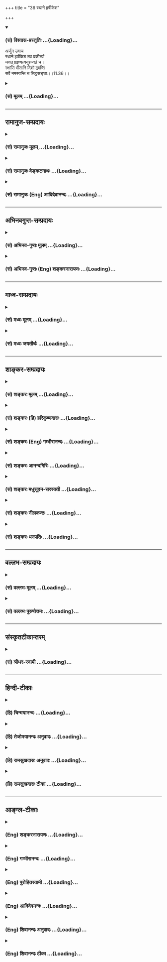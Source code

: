 +++
title = "36 स्थाने हृषीकेश"

+++
<div class="js_include" newlevelforh1="3" title="(सं) विश्वास-प्रस्तुतिः" unfilled url="/purANam_vaiShNavam/mahAbhAratam/06-bhIShma-parva/03-bhagavad-gItA-parva/saMskRtam/vishvAsa-prastutiH/11_vishva-rUpa-darshana/36_sthAne_hRShIkesha.md">
<details open><summary><h3>(सं) विश्वास-प्रस्तुतिः ...{Loading}...</h3></summary>

अर्जुन उवाच  
स्थाने हृषीकेश तव प्रकीर्त्या  
जगत् प्रहृष्यत्यनुरज्यते च।  
रक्षांसि भीतानि दिशो द्रवन्ति  
सर्वे नमस्यन्ति च सिद्धसङ्घाः।।11.36।।
</details>
</div>
<div class="js_include collapsed" newlevelforh1="3" title="(सं) मूलम्" unfilled url="/purANam_vaiShNavam/mahAbhAratam/06-bhIShma-parva/03-bhagavad-gItA-parva/saMskRtam/mUlam/11_vishva-rUpa-darshana/36_sthAne_hRShIkesha.md">
<details><summary><h3>(सं) मूलम् ...{Loading}...</h3></summary>

अर्जुन उवाच  
स्थाने हृषीकेश तव प्रकीर्त्या  
जगत् प्रहृष्यत्यनुरज्यते च।  
रक्षांसि भीतानि दिशो द्रवन्ति  
सर्वे नमस्यन्ति च सिद्धसङ्घाः।।11.36।।
</details>
</div>


_________________
## रामानुज-सम्प्रदायः
<div class="js_include collapsed" newlevelforh1="3" title="(सं) रामानुजः मूलम्" unfilled url="/purANam_vaiShNavam/mahAbhAratam/06-bhIShma-parva/03-bhagavad-gItA-parva/saMskRtam/rAmAnujaH/mUlam/11_vishva-rUpa-darshana/36_sthAne_hRShIkesha.md">
<details><summary><h3>(सं) रामानुजः मूलम् ...{Loading}...</h3></summary>

।।11.36।। अर्जुन उवाच -- **स्थाने** युक्तम्; यद् एतद् युद्धदिदृक्षया
आगतम् अशेषं देवगन्धर्वसिद्धयक्षविद्याधरकिन्नरकिंपुरुषादिकं **जगत्**
त्वत्प्रसादात् त्वां सर्वेश्वरम् अवलोक्य **तव प्रकीर्त्या** सर्वं
**प्रहृष्यति अनुरज्यते च।** यत् च त्वाम् अवलोक्य **रक्षांसि भीतानि**
सर्वा **दिशः प्रद्रवन्ति सर्वे सिद्धसंघाः** सिद्धाद्यनुकूलसंघाः
**नमस्यन्ति च** तद् एतत् सर्वं युक्तम् इति पूर्वेण सम्बन्धः। युक्ततां एव
उपपादयति --

</details>
</div>
<div class="js_include collapsed" newlevelforh1="3" title="(सं) रामानुजः वेङ्कटनाथः" unfilled url="/purANam_vaiShNavam/mahAbhAratam/06-bhIShma-parva/03-bhagavad-gItA-parva/saMskRtam/rAmAnujaH/venkaTanAthaH/11_vishva-rUpa-darshana/36_sthAne_hRShIkesha.md">
<details><summary><h3>(सं) रामानुजः वेङ्कटनाथः ...{Loading}...</h3></summary>

  
  
।।11.36।। स्थाने हृषीकेष इति श्लोकः श्रीविष्णुपञ्जरादिषु विनियुक्तो
मन्त्रः प्रसिद्धः। स्थाने इत्यस्य
अधिकरणार्थताप्रतीतिव्युदासायाहयुक्तमिति। अत्र जगच्छब्दविवक्षितार्थं तस्य
प्रकीर्तिमूलप्रहर्षनिदानं च व्यनक्तियदेतदिति। प्रहृष्यति इत्यनेन
प्रियातिथिलाभादाविवाक्षिमनः प्रीतिर्विवक्षिता। अनुरज्यते इति तु
पित्रादिषु पुत्रादेरिव स्नेह इत्यपुनरुक्तिः। त्वामवलोक्येत्यनेन रक्षसां
भीतिहेतुप्रदर्शनम्। प्रकीर्त्या इत्यस्यानुषङ्गस्तु विरुद्धत्वादयुक्तः।
अन्यकर्तृकप्रकीर्त्येति तु कल्पनागौरवम्। अवलोकनं तुवीक्षन्ते त्वा
\[11।22\] इति देवासुरादीनां सर्वेषामुक्तमिति भावः।
सिद्धशब्दोऽत्रानुकूलवर्गप्रदर्शनार्थ इत्यभिप्रायेणसिद्धाद्यनुकूलसङ्घा
इत्युक्तम्।  
  

</details>
</div>
<div class="js_include collapsed" newlevelforh1="3" title="(सं) रामानुजः (Eng) आदिदेवानन्दः" unfilled url="/purANam_vaiShNavam/mahAbhAratam/06-bhIShma-parva/03-bhagavad-gItA-parva/saMskRtam/rAmAnujaH/english/AdidevAnandaH/11_vishva-rUpa-darshana/36_sthAne_hRShIkesha.md">
<details><summary><h3>(सं) रामानुजः (Eng) आदिदेवानन्दः ...{Loading}...</h3></summary>

11.36 Arjuna said: 'Sthane' means rightly or it is but proper. It is but
proper that the whole world of gods, Gandharvas, Siddhas, Yaksas,
Kinnaras, Kimpurusas, etc., who have foregathered with a desire to see
the battle, should be delighted with You and love You after beholding
You by Your grace. You are the Lord of all. Rightly after beholding You,
the Raksasas flee in fear on all sides, and rightly all the host of
Siddhas, namely, the host of Siddhas who are favourable to You, pay
their homage to You. The connection with what was said earlier is that
all this is as it ought to be. He further proceeds to explain how all
this is right:

</details>
</div>


_________________
## अभिनवगुप्त-सम्प्रदायः
<div class="js_include collapsed" newlevelforh1="3" title="(सं) अभिनव-गुप्तः मूलम्" unfilled url="/purANam_vaiShNavam/mahAbhAratam/06-bhIShma-parva/03-bhagavad-gItA-parva/saMskRtam/abhinava-guptaH/mUlam/11_vishva-rUpa-darshana/36_sthAne_hRShIkesha.md">
<details><summary><h3>(सं) अभिनव-गुप्तः मूलम् ...{Loading}...</h3></summary>

।।11.36।। स्थाने इति। प्रकीर्त्यां +++(S प्रकीर्तिः प्रकीर्तनम्)+++ ;
प्रकीर्तनेन।

</details>
</div>
<div class="js_include collapsed" newlevelforh1="3" title="(सं) अभिनव-गुप्तः (Eng) शङ्करनारायणः" unfilled url="/purANam_vaiShNavam/mahAbhAratam/06-bhIShma-parva/03-bhagavad-gItA-parva/saMskRtam/abhinava-guptaH/english/shankaranArAyaNaH/11_vishva-rUpa-darshana/36_sthAne_hRShIkesha.md">
<details><summary><h3>(सं) अभिनव-गुप्तः (Eng) शङ्करनारायणः ...{Loading}...</h3></summary>

11.36 Sthane etc. By high glory : by highly singing the glory.

</details>
</div>


_________________
## माध्व-सम्प्रदायः
<div class="js_include collapsed" newlevelforh1="3" title="(सं) मध्वः मूलम्" unfilled url="/purANam_vaiShNavam/mahAbhAratam/06-bhIShma-parva/03-bhagavad-gItA-parva/saMskRtam/madhvaH/mUlam/11_vishva-rUpa-darshana/36_sthAne_hRShIkesha.md">
<details><summary><h3>(सं) मध्वः मूलम् ...{Loading}...</h3></summary>

।।11.36।। यदेतद्वक्ष्यमाणं तत्स्थाने युक्तमेवेत्यर्थः।
अग्नीषोमाद्यन्तर्यामितया जगद्धर्षणादेर्हृषीकेशः; केशत्वं त्वंशूनां
तन्नियतत्वादेः; प्रमाणं तुशशिसूर्यनेत्रं \[11।19\] इत्यत्रोक्तम्;
हृषीकाणामिन्द्रियाणामीशत्वाच्च हृषीकेशः; तेषां विशेषतः ईशत्वं च यः
प्राणे तिष्ठन् \[बृ.उ.3।7।16\] इत्यादौ प्रसिद्धम्। न मे हृषीकाणि
पतन्त्यसत्पथे इत्यादिप्रयोगाच्च। इतरोऽर्थो मोक्षधर्मे
सिद्धःसूर्याचन्द्रमसौ शश्वत्केशैर्मे अंशुसंज्ञितैः। बोधयन् स्थापयंश्चैव
जगदुत्पद्यते पृथक्। बोधनात्स्थापनाच्चैव जगतो हर्षसम्भवात्।
अग्नीषोमकृतैरेभिः कर्मभिः पाण्डुनन्दन। हृषीकेशो महेशानो वरदो लोकभावनः
इति च।

</details>
</div>
<div class="js_include collapsed" newlevelforh1="3" title="(सं) मध्वः जयतीर्थः" unfilled url="/purANam_vaiShNavam/mahAbhAratam/06-bhIShma-parva/03-bhagavad-gItA-parva/saMskRtam/madhvaH/jayatIrthaH/11_vishva-rUpa-darshana/36_sthAne_hRShIkesha.md">
<details><summary><h3>(सं) मध्वः जयतीर्थः ...{Loading}...</h3></summary>

।।11.36।। स्थाने इत्येतत्युक्तं इत्यर्थेऽव्ययं चास्ति; अस्ति च
सप्तम्यन्तं पदं; तत्किमत्राभिप्रेतं कथं चास्यान्वयः इत्यत आह --
**यदि**ति। स्थाने विषये एवेति वा; बहुमानस्थाने त्वयीति वा योजनायां
साध्याहारत्वमिति भावः। हृषीकेशशब्दस्य प्रकृतोपयुक्तमपूर्वमर्थमाह --
**अग्नी**ति। अत्राद्येनादिशब्देन सूर्यो गृह्यते; द्वितीयेन बोधनस्थापने
अग्न्याद्यंशुभिः स्वकेशैरिति शेषः। जगद्धर्षणादेरिति बोधनस्थापनाभ्यां
जगद्धर्षणादित्यर्थः। सूर्याद्यंशूनां कथं भगवत्केशत्वं इत्यत आह --
**केशत्वं** त्विति। तन्नियतत्वतज्जन्यत्वादिना तादात्म्योक्तिरित्यत्र किं
प्रमाणं इत्यत आह -- **प्रमाणं त्वि**ति। **इत्यत्रै**तद्व्याख्यानावसरे।
अनेन वक्ष्यमाणं वाक्यं विवृतं भवति। तथा चाग्न्याद्रिषु स्थित्वा
स्वकेशनियतैस्तदंशुभिर्जगतो बोधनस्थापनाभ्यां हर्षणादित्युक्तं भवति।
हृष्यतेः कीप्रत्ययः। हृष्यो हर्षहेतवः केशा अस्येति हृषीकेशः। नानेन
प्रसिद्धोऽर्थस्त्यज्यत इति भावेन तमप्याह -- **हृषीकाणा**मिति। ननु
जगदीशस्य विशेषत इन्द्रियेशत्वं कथं इत्यत आह -- **तेषा**मिति।
पुरुषार्थोपयुक्तज्ञानक्रियाशक्तिप्रेरकत्वेनेति भावः।
हृषीकशब्दस्येन्द्रियवाचित्वं कुतः इत्यत आह -- **ने**ति। पूर्वेण
समुचितस्यास्य व्याख्यानसमर्थनहेतुत्वाच्चशब्दः। आद्येऽर्थे प्रमाणमाह --
**इतरोऽर्थ** इति। अग्निश्च। जगद्बोधयन्तः स्थापयन्तश्च पृथक् स्वावसरे
उत्पद्यन्ते उदयं गच्छन्ति सूर्यकृतैश्च। अत्रापि
पूर्ववद्बोधनादेर्हेतुहेतुमद्भावो ज्ञातव्यः। ईशानत्वादावप्युक्तो हेतुः।

</details>
</div>


_________________
## शाङ्कर-सम्प्रदायः
<div class="js_include collapsed" newlevelforh1="3" title="(सं) शङ्करः मूलम्" unfilled url="/purANam_vaiShNavam/mahAbhAratam/06-bhIShma-parva/03-bhagavad-gItA-parva/saMskRtam/shankaraH/mUlam/11_vishva-rUpa-darshana/36_sthAne_hRShIkesha.md">
<details><summary><h3>(सं) शङ्करः मूलम् ...{Loading}...</h3></summary>

।।11.36।। --,**स्थाने** युक्तम्। किं तत् **तव प्रकीर्त्या**
त्वन्माहात्म्यकीर्तनेन श्रुतेन; हे **हृषीकेश;** यत् **जगत्** प्रहृष्यति
प्रहर्षम् उपैति; तत् स्थाने युक्तम्; इत्यर्थः। अथवा विषयविशेषणं स्थाने
इति। युक्तः हर्षादिविषयः भगवान्; यतः ईश्वरः सर्वात्मा सर्वभूतसुहृच्च
इति। तथा **अनुरज्यते** अनुरागं च उपैति तच्च विषये इति व्याख्येयम्।
किञ्च; **रक्षांसि भीतानि** भयाविष्टानि **दिशः द्रवन्ति** गच्छन्ति
तच्च,स्थाने विषये। **सर्वे नमस्यन्ति** नमस्कुर्वन्ति च **सिद्धसंघाः**
सिद्धानां समुदायाः कपिलादीनाम्; तच्च स्थाने।। भगवतो हर्षादिविषयत्वे हेतुं
दर्शयति --,

</details>
</div>
<div class="js_include collapsed" newlevelforh1="3" title="(सं) शङ्करः (हि) हरिकृष्णदासः" unfilled url="/purANam_vaiShNavam/mahAbhAratam/06-bhIShma-parva/03-bhagavad-gItA-parva/saMskRtam/shankaraH/hindI/harikRShNadAsaH/11_vishva-rUpa-darshana/36_sthAne_hRShIkesha.md">
<details><summary><h3>(सं) शङ्करः (हि) हरिकृष्णदासः ...{Loading}...</h3></summary>

।।11.36।। अर्जुन बोला -- यह उचित ही है। वह क्या कि हे हृषीकेश आपकी
कीर्तिसे अर्थात् आपकी महिमाका कीर्तन और श्रवण करनेसे जो जगत् हर्षित हो
रहा है सो उचित ही है। अथवा स्थाने यह शब्द विषयका विशेषण भी समझा जा सकता
है। भगवान् हर्ष आदिके विषय हैं; यह मानना भी ठीक ही है; क्योंकि ईश्वर
सबका आत्मा और सब भूतोंका सुहृद् है। यहाँ ऐसी व्याख्या करनी चाहिये कि
जगत् जो भगवान्में अनुराग -- प्रेम करता है; यह उसका अनुराग करना उचित
विषयमें ही है तथा राक्षसगण भयसे युक्त हुए सब दिशाओंमें भाग रहे हैं; यह
भी ठीकठिकानेकी ही बात है। एवं समस्त कपिलादि सिद्धोंके समुदाय जो नमस्कार
कर रहे हैं; यह भी उचित विषयमें ही है।

</details>
</div>
<div class="js_include collapsed" newlevelforh1="3" title="(सं) शङ्करः (Eng) गम्भीरानन्दः" unfilled url="/purANam_vaiShNavam/mahAbhAratam/06-bhIShma-parva/03-bhagavad-gItA-parva/saMskRtam/shankaraH/english/gambhIrAnandaH/11_vishva-rUpa-darshana/36_sthAne_hRShIkesha.md">
<details><summary><h3>(सं) शङ्करः (Eng) गम्भीरानन्दः ...{Loading}...</h3></summary>

11.36 Sthane, it is proper; -what is that;-that the jagat, world;
prahrsyati, becomes delighted; tava prakirtya, by Your praise, by
reciting Your greatness and hearing it. This is befitting. This is the
idea. Or, the word sthane may be taken as alifying the word 'subject'
(understood) : It is proper that the Lord is the subject of joy etc.
since the Lord is the Self of all beings and the Friend of all. So also
it (the world) anurajyate, becomes attracted, becomes drawn (by that
praise). That also is with regard to a proper subject. This is how it is
to be explained. Further, that the raksamsi, Raksasas; bhitani, stricken
with fear; dravanti, run; disah, in all directions-that also is with
regard to a proper subject. And that sarve, all; the siddha-sanghah,
groups of the Siddhas-Kapila and others; namasyanti, bow down-that also
is befitting. He points out the reason for the Lord's being the object
of delight etc.:

</details>
</div>
<div class="js_include collapsed" newlevelforh1="3" title="(सं) शङ्करः आनन्दगिरिः" unfilled url="/purANam_vaiShNavam/mahAbhAratam/06-bhIShma-parva/03-bhagavad-gItA-parva/saMskRtam/shankaraH/AnandagiriH/11_vishva-rUpa-darshana/36_sthAne_hRShIkesha.md">
<details><summary><h3>(सं) शङ्करः आनन्दगिरिः ...{Loading}...</h3></summary>

।।11.36।। किं तदर्जुनो भगवन्तं प्रति सगद्गदं वचनमुक्तवानिति तदाह --
**अर्जुन इति।** विषयविशेषणत्वमेव व्यनक्ति -- **युक्त इति।** भगवतो
हर्षादिविषयत्वं युक्तमित्यत्र हेतुमाह -- **यत इति।** तव प्रकीर्त्या
हर्षवदनुरागं च गच्छति जगदित्याह -- **तथेति।** तच्चेत्यनुरागगमनम्।
रक्षःसु जगदेकदेशभूतेषु प्रतिपक्षेषु कुतो जगतो भवति
हर्षानुरागावित्याशङ्क्याह -- **किञ्चेति।** इतश्च जगतो भगवति हर्षादि
युक्तमित्याह -- **सर्व इति।**

</details>
</div>
<div class="js_include collapsed" newlevelforh1="3" title="(सं) शङ्करः मधुसूदन-सरस्वती" unfilled url="/purANam_vaiShNavam/mahAbhAratam/06-bhIShma-parva/03-bhagavad-gItA-parva/saMskRtam/shankaraH/madhusUdana-sarasvatI/11_vishva-rUpa-darshana/36_sthAne_hRShIkesha.md">
<details><summary><h3>(सं) शङ्करः मधुसूदन-सरस्वती ...{Loading}...</h3></summary>

।।11.36।। अर्जुन उवाच एकादशभिः -- स्थाने इत्यादिना। स्थाने इत्यव्ययं
युक्तमित्यर्थे। हे हृषीकेश सर्वेन्द्रियप्रवर्तक;
यतस्त्वमेवमत्यन्ताद्भुतप्रभावो भक्तवत्सलश्च ततस्तव प्रकीर्त्या
प्रकृष्टया कीर्त्या निरतिशयप्राशस्त्यस्य कीर्तनेन श्रवणेन च न केवलमहमेव
प्रहृष्यामि किंतु सर्वमेव जगच्चेतनमात्रं रक्षोविरोधि प्रहृष्यति
प्रकृष्टं हर्षमाप्नोति इति यत्तत् स्थाने युक्तमेवेत्यर्थः। तथा सर्वं
जगदनुरज्यते च तद्विषयमनुरागमुपैतीति च यत्तदपि युक्तमेव। तथा रक्षांसि
भीतानि। भयाविष्टानि सन्ति दिशो द्रवन्ति सर्वासु दिक्षु पलायन्त इति
यत्तदपि युक्तमेव। तथा सर्वे सिद्धानां कपिलादीनां सङ्घा नमस्यन्ति चेति
यत्तदपि युक्तमेव। सर्वत्र तव प्रकीर्त्येत्यस्यान्वयः स्थाने इत्यस्य च।
अयं श्लोको रक्षोघ्नमन्त्रत्वेन मन्त्रशास्त्रे प्रसिद्धः।

</details>
</div>
<div class="js_include collapsed" newlevelforh1="3" title="(सं) शङ्करः नीलकण्ठः" unfilled url="/purANam_vaiShNavam/mahAbhAratam/06-bhIShma-parva/03-bhagavad-gItA-parva/saMskRtam/shankaraH/nIlakaNThaH/11_vishva-rUpa-darshana/36_sthAne_hRShIkesha.md">
<details><summary><h3>(सं) शङ्करः नीलकण्ठः ...{Loading}...</h3></summary>

।।11.36।। एकादशभिः श्लोकैरर्जुन उवाच -- **स्थाने इति।** हे हृषीकेश
सर्वेन्द्रियप्रवर्तक अन्तर्यामिन्; तव प्रकीर्त्या नामसंकीर्तनेन
जगत्प्रहृष्यति यत्तत् स्थाने युक्तम्। स्थाने इत्यव्ययं युक्तमित्यर्थे।
यत्तव प्रकीर्त्या जगदनुरज्यते तदपि स्थाने युक्तम्। यत्तव प्रकीर्त्या
रक्षांसि भीतानि सन्ति दिशो द्रवन्ति पलायन्ते तदपि स्थाने युक्तम्। यच्च
त्वां सर्वे सिद्धसङ्घाः कपिलादीनां समुदायाः नमस्यन्ति तदपि स्थाने। अयं
श्लोको रक्षोघ्नमन्त्रत्वेन मन्त्रशास्त्रे प्रसिद्धः। स च
नारायणाष्टाक्षरसुदर्शनास्त्रमन्त्राभ्यां संपुटितो ज्ञेय इति रहस्यम्।

</details>
</div>
<div class="js_include collapsed" newlevelforh1="3" title="(सं) शङ्करः धनपतिः" unfilled url="/purANam_vaiShNavam/mahAbhAratam/06-bhIShma-parva/03-bhagavad-gItA-parva/saMskRtam/shankaraH/dhanapatiH/11_vishva-rUpa-darshana/36_sthAne_hRShIkesha.md">
<details><summary><h3>(सं) शङ्करः धनपतिः ...{Loading}...</h3></summary>

।।11.36।। हे हृषीकेश; तव माहात्म्यप्रकीर्तनेन यज्जगत् प्रहर्षं
प्राप्नोत्यनुरागं चोपैति तत्स्थाने युक्तमित्यर्थः। यद्वा तव प्रकीर्त्या
यज्जगत्प्रहृष्यत्यनुरज्यते च तत् स्थाने हर्षादिस्थितयोग्यविषये। यतस्त्वं
हृषीकेशः सर्वेन्द्रियनियन्ता सर्वान्तर्यामी सर्वसुहृदिति सूचनार्थ
संबोधनम्। किंच यद्रक्षांसि भयाविष्टानि दिशो द्रवन्ति पलाय गच्छन्ति यच्च
सिद्धानां कपिलादीनां समुदायाः नमस्कुर्वन्ति तच्च स्थाने इति पूर्ववत्।

</details>
</div>


_________________
## वल्लभ-सम्प्रदायः
<div class="js_include collapsed" newlevelforh1="3" title="(सं) वल्लभः मूलम्" unfilled url="/purANam_vaiShNavam/mahAbhAratam/06-bhIShma-parva/03-bhagavad-gItA-parva/saMskRtam/vallabhaH/mUlam/11_vishva-rUpa-darshana/36_sthAne_hRShIkesha.md">
<details><summary><h3>(सं) वल्लभः मूलम् ...{Loading}...</h3></summary>

।।11.36।। स्थाने इत्येकादशभिः प्रार्थयन्नाह फाल्गुनः।
षड्भिर्गुणैस्त्रिभिर्युक्तं भगवन्तं गुणातिगम्।। स्थाने इत्यत्र
प्रकीर्त्या युतं प्रार्थयति। स्थाने इत्यव्ययम्। युक्तमित्यर्थः।
जगत्सर्वमनुरज्यते प्रहृष्यति च तव प्रकीर्त्या। अहं त्वधुना बिभेमीति
द्योतयति। अयं श्लोको रक्षोघ्नमन्त्रशास्त्रे प्रसिद्धः।

</details>
</div>
<div class="js_include collapsed" newlevelforh1="3" title="(सं) वल्लभः पुरुषोत्तमः" unfilled url="/purANam_vaiShNavam/mahAbhAratam/06-bhIShma-parva/03-bhagavad-gItA-parva/saMskRtam/vallabhaH/puruShottamaH/11_vishva-rUpa-darshana/36_sthAne_hRShIkesha.md">
<details><summary><h3>(सं) वल्लभः पुरुषोत्तमः ...{Loading}...</h3></summary>

  
  
।।11.36।। किमर्जुनो विज्ञापितवान् इत्याकाङ्क्षायामर्जुनवाक्यान्याह --
अर्जुन उवाचस्थाने इत्येकादशभिः। एकादशेन्द्रियैरपि
शुद्धैर्विज्ञाप्यमित्येकादशभिर्विज्ञापयति। हे हृषीकेश यतस्त्वं
सर्वेन्द्रियप्रेरकस्तस्मात् स्थाने स्थितौ तव प्रकीर्त्या तव
गुणसङ्कीर्तनेन जगत् प्रहृष्यति हर्षमाप्नोति। च पुनः। अन्यत् कीर्तनश्रवणेन
अनुरज्यते अनुरागयुक्तं भवति ननु बाधकेषु विद्यमानेषु कीर्तनं कर्तुं कथं
शक्यं इत्याशङ्क्य कीर्तनेनैव बाधनाशो भवतीत्याह -- रक्षांसीति। तव
कीर्तनेनैव भीतानि सन्ति रक्षांसि दिशः प्रति द्रवन्ति पलायन्ते। तथा
सिद्धसङ्घाः सिद्धानां प्राप्तज्ञानानां समूहाः नमस्यन्ति
प्रणमन्तीत्यर्थः।  
  

</details>
</div>


_________________
## संस्कृतटीकान्तरम्
<div class="js_include collapsed" newlevelforh1="3" title="(सं) श्रीधर-स्वामी" unfilled url="/purANam_vaiShNavam/mahAbhAratam/06-bhIShma-parva/03-bhagavad-gItA-parva/saMskRtam/shrIdhara-svAmI/11_vishva-rUpa-darshana/36_sthAne_hRShIkesha.md">
<details><summary><h3>(सं) श्रीधर-स्वामी ...{Loading}...</h3></summary>

।।11.36।। **स्थान इत्येकादशभिरर्जुनस्योक्तिः।** स्थान इत्यव्ययं
युक्तमित्यस्मिन्नर्थे। हे हृषीकेश; यत एवं त्वमद्भुतप्रभावो भक्तवत्सलश्च
अतस्तव प्रकीर्त्या माहात्म्यसंकीर्तनेन न केवलमहमेव प्रहृष्यामि किंतु
जगत्सर्वं प्रहृष्यति प्रकर्षेण हर्षं प्राप्नोति एतत्तु स्थाने
युक्तमित्यर्थः। तथा जगदनुरज्यतेऽनुरागं चोपैति इति यत्; तथा रक्षांसि
भीतानि सन्ति; दिशःप्रति द्रवन्ति पलायन्त इति यत्; सर्वे
योगतपोमन्त्रादिसिद्धानां सङ्घा नमस्यन्ति प्रणमन्तीति यत्; एतच्च स्थाने
युक्तमेव। न चित्रमित्यर्थः।

</details>
</div>


_________________
## हिन्दी-टीकाः
<div class="js_include collapsed" newlevelforh1="3" title="(हि) चिन्मयानन्दः" unfilled url="/purANam_vaiShNavam/mahAbhAratam/06-bhIShma-parva/03-bhagavad-gItA-parva/hindI/chinmayAnandaH/11_vishva-rUpa-darshana/36_sthAne_hRShIkesha.md">
<details><summary><h3>(हि) चिन्मयानन्दः ...{Loading}...</h3></summary>

।।11.36।। कविता के भावव्यंजय आकर्षण के द्वारा; एक बार पुन; हमें सम्पत्ति
और वैभव से सम्पन्न सुखद राजप्रासाद से उठाकर युद्धभूमि के कोलाहल और
आश्चर्यमय विराटरूप की ओर ले जाया जाता है। दृश्य यह है कि अर्जुन दोनों
हाथ जोड़े हुए; भयकम्पित और विस्मय से अवरुद्ध कण्ठ से भगवान् की स्तुति कर
रहा है। यह चित्र अर्जुन की मनस्थिति का स्पष्ट परिचायक है। ग्यारह श्लोकों
के स्तुतिगान का यह खण्ड हिन्दू धर्म में उपलब्ध सर्वोत्तम प्रार्थनाओं का
प्रतिनिधित्व करता है। वस्तुत सामान्य लोगों को यह विदित है कि संकल्पना;
सुन्दरता; लय और अर्थ की गम्भीरता की दृष्टि से इससे अधिक श्रेष्ठ किसी
सार्वभौमिक प्रार्थना की कल्पना नहीं की जा सकती है। इस खण्ड में; हम देखते
हैं कि अर्जुन की तत्त्वदर्शन की क्षमता शनैशनै इस विराट रूप के पीछे दिव्य
अनन्त सत्य को पहचान रही है। जब कोई व्यक्ति दर्पण में अपना प्रतिबिम्ब देख
रहा होता है; तब सामान्यत उसे दर्पण की सतह का भान भी नहीं होता है; परन्तु
यदि वह ध्यान उस सतह पर केन्द्रित करे तो उसके लिए वह प्रतिबिम्ब प्राय
लुप्तसा ही हो जाता है। यहाँ भी; अर्जुन जब तक उस विश्वरूप के प्रत्येक रूप
को ही देखने में व्यस्त रहा; तब तक इस विशाल रूप के सारतत्त्व अनन्त स्वरूप
को वह नहीं पहचान सका। अब इस खण्ड से यह स्पष्ट होता है कि अर्जुन ने विराट
रूप के वास्तविक सत्य और अर्थ को पहचानना प्रारम्भ कर दिया था।

</details>
</div>
<div class="js_include collapsed" newlevelforh1="3" title="(हि) तेजोमयानन्दः अनुवादः" unfilled url="/purANam_vaiShNavam/mahAbhAratam/06-bhIShma-parva/03-bhagavad-gItA-parva/hindI/tejomayAnandaH/anuvAdaH/11_vishva-rUpa-darshana/36_sthAne_hRShIkesha.md">
<details><summary><h3>(हि) तेजोमयानन्दः अनुवादः ...{Loading}...</h3></summary>

।।11.36।। अर्जुन ने कहा -- यह योग्य ही है कि आपके कीर्तन से जगत् अति
हर्षित होता है और अनुराग को भी प्राप्त होता है। भयभीत राक्षस लोग समस्त
दिशाओं में भागते हैं और समस्त सिद्धगणों के समुदाय आपको नमस्कार करते
हैं।।  
  

</details>
</div>
<div class="js_include collapsed" newlevelforh1="3" title="(हि) रामसुखदासः अनुवादः" unfilled url="/purANam_vaiShNavam/mahAbhAratam/06-bhIShma-parva/03-bhagavad-gItA-parva/hindI/rAmasukhadAsaH/anuvAdaH/11_vishva-rUpa-darshana/36_sthAne_hRShIkesha.md">
<details><summary><h3>(हि) रामसुखदासः अनुवादः ...{Loading}...</h3></summary>

।।11.36।। अर्जुन बोले -- हे अन्तर्यामी भगवन् ! आपके नाम, गुण, लीलाका
कीर्तन करनेसे यह सम्पूर्ण जगत् हर्षित हो रहा है और अनुराग(-प्रेम-) को
प्राप्त हो रहा है। आपके नाम, गुण आदिके कीर्तनसे भयभीत होकर राक्षसलोग
दसों दिशाओंमें भागते हुए जा रहे हैं और सम्पूर्ण सिद्धगण आपको नमस्कार कर
रहे हैं। यह सब होना उचित ही है।

</details>
</div>
<div class="js_include collapsed" newlevelforh1="3" title="(हि) रामसुखदासः टीका" unfilled url="/purANam_vaiShNavam/mahAbhAratam/06-bhIShma-parva/03-bhagavad-gItA-parva/hindI/rAmasukhadAsaH/TIkA/11_vishva-rUpa-darshana/36_sthAne_hRShIkesha.md">
<details><summary><h3>(हि) रामसुखदासः टीका ...{Loading}...</h3></summary>

।।11.36।।***व्याख्या--***\[संसारमें यह देखा जाता है कि जो व्यक्ति
अत्यन्त भयभीत हो जाता है, उससे बोला नहीं जाता। अर्जुन भगवान्का अत्युग्र
रूप देखकर अत्यन्त भयभीत हो गये थे। फिर उन्होंने इस (छत्तीसवें) श्लोकसे
लेकर छियालीसवें श्लोकतक भगवान्की स्तुति कैसे की; इसका समाधान यह है कि
यद्यपि अर्जुन भगवान्के अत्यन्त उग्र (भयानक) विश्वरूपको देखकर भयभीत हो
रहे थे, तथापि वे भयभीत होनेके साथ-साथ हर्षित भी हो रहे थे, जैसा कि
अर्जुनने आगे कहा है -- **'अदृष्टपूर्वं हृषितोऽस्मि दृष्ट्वा भयेन च
प्रव्यथितं मनो मे'** (11। 45)। इससे सिद्ध होता है कि अर्जुन इतने भयभीत
नहीं हुए थे, जिससे कि वे भगवान्की स्तुति भी न कर सकें। \]

</details>
</div>


_________________
## आङ्ग्ल-टीकाः
<div class="js_include collapsed" newlevelforh1="3" title="(Eng) शङ्करनारायणः" unfilled url="/purANam_vaiShNavam/mahAbhAratam/06-bhIShma-parva/03-bhagavad-gItA-parva/english/shankaranArAyaNaH/11_vishva-rUpa-darshana/36_sthAne_hRShIkesha.md">
<details><summary><h3>(Eng) शङ्करनारायणः ...{Loading}...</h3></summary>

11.36. Arjuna said O Lord of sense-organs (Krsna) ! It is appropriate
that the universe rejoices and feels exceedingly delighted by the high
glory of yours; that in fear the demons fly on all directions; and that
the hosts of the perfected ones bow down \[to You\].

</details>
</div>
<div class="js_include collapsed" newlevelforh1="3" title="(Eng) गम्भीरानन्दः" unfilled url="/purANam_vaiShNavam/mahAbhAratam/06-bhIShma-parva/03-bhagavad-gItA-parva/english/gambhIrAnandaH/11_vishva-rUpa-darshana/36_sthAne_hRShIkesha.md">
<details><summary><h3>(Eng) गम्भीरानन्दः ...{Loading}...</h3></summary>

11.36 Arjuna said It is proper, O Hrsikesa, that the world becomes
delighted and attracted by Your praise; that the Raksasas, stricken with
fear, run in all directions; and that all the groups of the Siddhas bow
down (toYou).

</details>
</div>
<div class="js_include collapsed" newlevelforh1="3" title="(Eng) पुरोहितस्वामी" unfilled url="/purANam_vaiShNavam/mahAbhAratam/06-bhIShma-parva/03-bhagavad-gItA-parva/english/purohitasvAmI/11_vishva-rUpa-darshana/36_sthAne_hRShIkesha.md">
<details><summary><h3>(Eng) पुरोहितस्वामी ...{Loading}...</h3></summary>

11.36 Arjuna said: My Lord! It is natural that the world revels and
rejoices when it sings the praises of Thy glory; the demons fly in fear
and the saints offer Thee their salutations.

</details>
</div>
<div class="js_include collapsed" newlevelforh1="3" title="(Eng) आदिदेवनन्दः" unfilled url="/purANam_vaiShNavam/mahAbhAratam/06-bhIShma-parva/03-bhagavad-gItA-parva/english/AdidevanandaH/11_vishva-rUpa-darshana/36_sthAne_hRShIkesha.md">
<details><summary><h3>(Eng) आदिदेवनन्दः ...{Loading}...</h3></summary>

11.36 Arjuna said Rightly it is, O Krsna, that Your praise should move
the world to joy and love. The Raksasas flee in fear on all sides, and
all the hosts of Siddhas bow down to You.

</details>
</div>
<div class="js_include collapsed" newlevelforh1="3" title="(Eng) शिवानन्दः अनुवादः" unfilled url="/purANam_vaiShNavam/mahAbhAratam/06-bhIShma-parva/03-bhagavad-gItA-parva/english/shivAnandaH/anuvAdaH/11_vishva-rUpa-darshana/36_sthAne_hRShIkesha.md">
<details><summary><h3>(Eng) शिवानन्दः अनुवादः ...{Loading}...</h3></summary>

11.36 Arjuna said It is meet, O Krishna, that the world delights and
rejoices in Thy praise; demons fly in fear to all arters and the hosts
of the perfected ones bow to Thee.

</details>
</div>
<div class="js_include collapsed" newlevelforh1="3" title="(Eng) शिवानन्दः टीका" unfilled url="/purANam_vaiShNavam/mahAbhAratam/06-bhIShma-parva/03-bhagavad-gItA-parva/english/shivAnandaH/TIkA/11_vishva-rUpa-darshana/36_sthAne_hRShIkesha.md">
<details><summary><h3>(Eng) शिवानन्दः टीका ...{Loading}...</h3></summary>

11.36 स्थाने it is meet; हृषीकेश O Krishna; तव Thy; प्रकीर्त्या by
praise; जगत् the world; प्रहृष्यति is delighted; अनुरज्यते rejoices; च
and; रक्षांसि the demons; भीतानि in fear; दिशः to all arters; द्रवन्ति
fly; सर्वे all; नमस्यन्ति bow (to Thee); च and; सिद्धसङ्घाः the hosts of
the perfected ones.Commentary Praise description of the glory of the
Lord. The Lord is the object worthy of adortion; love and delight;
because He is the Self and friend of all beings.The Lord is the object
of adoration; love and delight for the following reason also. He is the
primal cause even of Brahma; the Creator of the universe.

</details>
</div>
